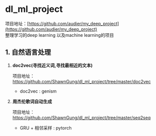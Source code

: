 # dl_ml_project

项目地址：[https://github.com/audier/my_deep_project](https://github.com/audier/my_deep_project)    
整理学习的deep learning 以及machine learning的项目

## 1. 自然语言处理
1. **doc2vec(寻找近义词,寻找最相近的文本)**  

    项目地址：https://github.com/ShawnGung/dl_ml_project/tree/master/doc2vec

	- doc2vec  : genism
  
2. **周杰伦歌词自动生成**  

    项目地址：https://github.com/ShawnGung/dl_ml_project/tree/master/seq2seq

	- GRU + 相邻采样 : pytorch
